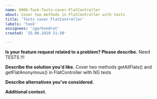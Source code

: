 ```yaml
---
name: 0006-Task-Tests-cover-FlatController
about: Cover two methods in FlatController with tests
title: 'Tests cover FlatController'
labels: 'task'
assignees: 'igorkondrat'
created: '25.06.2019 21:30'

---
```


**Is your feature request related to a problem? Please describe.**
Need TESTS !!!

**Describe the solution you'd like.**
Cover two methods getAllFlats() and getFlatAnonymous() in FlatController with NG tests

**Describe alternatives you've considered.**


**Additional context.**

